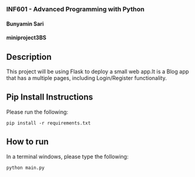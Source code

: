 ### INF601 - Advanced Programming with Python
#### Bunyamin Sari
#### miniproject3BS

## Description
This project will be using Flask to deploy a small web app.It is a Blog app that has a multiple pages, including Login/Register
functionality. 
## Pip Install Instructions
Please run the following: 
```
pip install -r requirements.txt
```
## How to run
In a terminal windows, please type the following:
```
python main.py
```